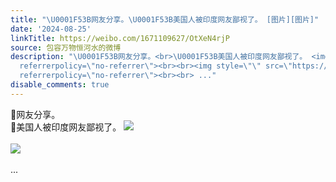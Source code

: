 ```yaml
---
title: "\U0001F53B网友分享。\U0001F53B美国人被印度网友鄙视了。 [图片][图片]"
date: '2024-08-25'
linkTitle: https://weibo.com/1671109627/OtXeN4rjP
source: 包容万物恒河水的微博
description: "\U0001F53B网友分享。<br>\U0001F53B美国人被印度网友鄙视了。 <img style=\"\" src=\"https://tvax2.sinaimg.cn/large/639b1bfbly1ht0igi12thj20lu0izguv.jpg\"
  referrerpolicy=\"no-referrer\"><br><br><img style=\"\" src=\"https://tvax1.sinaimg.cn/large/639b1bfbly1ht0igjgjdwj20k40hdah0.jpg\"
  referrerpolicy=\"no-referrer\"><br><br> ..."
disable_comments: true
---
```

🔻网友分享。<br>🔻美国人被印度网友鄙视了。 <img style="" src="https://tvax2.sinaimg.cn/large/639b1bfbly1ht0igi12thj20lu0izguv.jpg" referrerpolicy="no-referrer"><br><br><img style="" src="https://tvax1.sinaimg.cn/large/639b1bfbly1ht0igjgjdwj20k40hdah0.jpg" referrerpolicy="no-referrer"><br><br> ...
